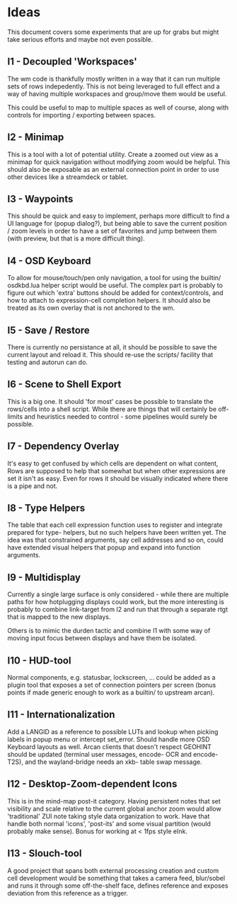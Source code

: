 # Ideas

This document covers some experiments that are up for grabs but might take
serious efforts and maybe not even possible.

## I1 - Decoupled 'Workspaces'

The wm code is thankfully mostly written in a way that it can run multiple
sets of rows indepedently. This is not being leveraged to full effect and
a way of having multiple workspaces and group/move them would be useful.

This could be useful to map to multiple spaces as well of course, along
with controls for importing / exporting between spaces.

## I2 - Minimap

This is a tool with a lot of potential utility. Create a zoomed out view
as a minimap for quick navigation without modifying zoom would be helpful.
This should also be exposable as an external connection point in order to
use other devices like a streamdeck or tablet.

## I3 - Waypoints

This should be quick and easy to implement, perhaps more difficult to find a UI
language for (popup dialog?), but being able to save the current position /
zoom levels in order to have a set of favorites and jump between them (with
preview, but that is a more difficult thing).

## I4 - OSD Keyboard

To allow for mouse/touch/pen only navigation, a tool for using the builtin/
osdkbd.lua helper script would be useful. The complex part is probably to
figure out which 'extra' buttons should be added for context/controls, and how
to attach to expression-cell completion helpers. It should also be treated as
its own overlay that is not anchored to the wm.

## I5 - Save / Restore

There is currently no persistance at all, it should be possible to save the
current layout and reload it. This should re-use the scripts/ facility that
testing and autorun can do.

## I6 - Scene to Shell Export

This is a big one. It should 'for most' cases be possible to translate the
rows/cells into a shell script. While there are things that will certainly be
off-limits and heuristics needed to control - some pipelines would surely be
possible.

## I7 - Dependency Overlay

It's easy to get confused by which cells are dependent on what content, Rows
are supposed to help that somewhat but when other expressions are set it isn't
as easy. Even for rows it should be visually indicated where there is a pipe
and not.

## I8 - Type Helpers

The table that each cell expression function uses to register and integrate
prepared for type- helpers, but no such helpers have been written yet. The idea
was that constrained arguments, say cell addresses and so on, could have
extended visual helpers that popup and expand into function arguments.

## I9 - Multidisplay

Currently a single large surface is only considered - while there are multiple
paths for how hotplugging displays could work, but the more interesting is
probably to combine link-target from I2 and run that through a separate rtgt
that is mapped to the new displays.

Others is to mimic the durden tactic and combine I1 with some way of moving
input focus between displays and have them be isolated.

## I10 - HUD-tool

Normal components, e.g. statusbar, lockscreen, ... could be added as a plugin
tool that exposes a set of connection pointers per screen (bonus points if made
generic enough to work as a builtin/ to upstream arcan).

## I11 - Internationalization

Add a LANGID as a reference to possible LUTs and lookup when picking labels in
popup menu or intercept set\_error. Should handle more OSD Keyboard layouts as
well. Arcan clients that doesn't respect GEOHINT should be updated (terminal
user messages, encode- OCR and encode- T2S), and the wayland-bridge needs an
xkb- table swap message.

## I12 - Desktop-Zoom-dependent Icons

This is in the mind-map post-it category. Having persistent notes that set
visibility and scale relative to the current global anchor zoom would allow
'traditional' ZUI note taking style data organization to work. Have that
handle both normal 'icons', 'post-its' and some visual partition (would
probably make sense). Bonus for working at < 1fps style eInk.

## I13 - Slouch-tool

A good project that spans both external processing creation and custom cell
development would be something that takes a camera feed, blur/sobel and runs it
through some off-the-shelf face, defines reference and exposes deviation from
this reference as a trigger.
